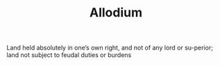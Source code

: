 ---
title: Allodium
permalink: "/definitions/allodium.html"
body: Land held absolutely in one’s own right, and not of any lord or su-perior; land
  not subject to feudal duties or burdens
published_at: '2018-07-07'
layout: post
---